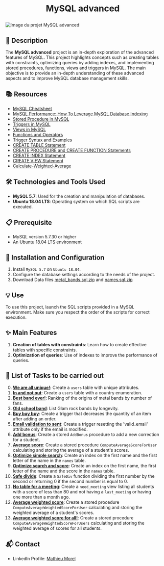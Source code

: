 # <p align="center">MySQL advanced</p>

![Image du projet MySQL advanced](lien_vers_l'image)

## 📝 Description
The **MySQL advanced** project is an in-depth exploration of the advanced features of MySQL. This project highlights concepts such as creating tables with constraints, optimizing queries by adding indexes, and implementing stored procedures, functions, views and triggers in MySQL. The main objective is to provide an in-depth understanding of these advanced aspects and to improve MySQL database management skills.

## 📚 Resources
- [MySQL Cheatsheet](https://devhints.io/mysql)
- [MySQL Performance: How To Leverage MySQL Database Indexing](https://www.mysqltutorial.org/mysql-index/mysql-create-index/)
- [Stored Procedure in MySQL](https://www.mysqltutorial.org/mysql-stored-procedure-tutorial.aspx)
- [Triggers in MySQL](https://www.mysqltutorial.org/mysql-triggers.aspx)
- [Views in MySQL](https://www.mysqltutorial.org/mysql-views-tutorial.aspx)
- [Functions and Operators](https://dev.mysql.com/doc/refman/5.7/en/functions.html)
- [Trigger Syntax and Examples](https://dev.mysql.com/doc/refman/5.7/en/trigger-syntax.html)
- [CREATE TABLE Statement](https://dev.mysql.com/doc/refman/5.7/en/create-table.html)
- [CREATE PROCEDURE and CREATE FUNCTION Statements](https://dev.mysql.co)
- [CREATE INDEX Statement](https://dev.mysql.com/doc/refman/5.7/en/create-index.html)
- [CREATE VIEW Statement](https://dev.mysql.com/doc/refman/5.7/en/create-view.html)
- [Calculate-Weighted-Average](https://www.wikihow.com/Calculate-Weighted-Average)


## 🛠️ Technologies and Tools Used
- **MySQL 5.7**: Used for the creation and manipulation of databases.
- **Ubuntu 18.04 LTS**: Operating system on which SQL scripts are executed.

## 📋 Prerequisite
- MySQL version 5.7.30 or higher
- An Ubuntu 18.04 LTS environment

## 🚀 Installation and Configuration
1. Install `MySQL 5.7` on `Ubuntu 18.04`.
2. Configure the database settings according to the needs of the project.
3. Download Data files [metal_bands.sql.zip](https://s3.eu-west-3.amazonaws.com/hbtn.intranet/uploads/misc/2020/6/ab2979f058de215f0f2ae5b052739e76d3c02ac5.zip?X-Amz-Algorithm=AWS4-HMAC-SHA256&X-Amz-Credential=AKIA4MYA5JM5DUTZGMZG%2F20240323%2Feu-west-3%2Fs3%2Faws4_request&X-Amz-Date=20240323T115412Z&X-Amz-Expires=345600&X-Amz-SignedHeaders=host&X-Amz-Signature=43fcda7c28e96dbaf924313829f9c758b9ad6e967ceae6f0496514a4264382bb) and [names.sql.zip](https://intranet-projects-files.s3.amazonaws.com/holbertonschool-webstack/632/names.sql.zip)

## 💡 Use
To use this project, launch the SQL scripts provided in a MySQL environment. Make sure you respect the order of the scripts for correct execution.

## ✨ Main Features
1. **Creation of tables with constraints**: Learn how to create effective tables with specific constraints.
2. **Optimization of queries**: Use of indexes to improve the performance of queries.

## 📝 List of Tasks to be carried out

0. [**We are all unique!**](https://github.com/MathieuMorel62/holbertonschool-web_back_end/blob/main/MySQL_Advanced/0-uniq_users.sql): Create a `users` table with unique attributes.
1. [**In and not out**](https://github.com/MathieuMorel62/holbertonschool-web_back_end/blob/main/MySQL_Advanced/1-country_users.sql): Create a `users` table with a country enumeration.
2. [**Best band ever!**](https://github.com/MathieuMorel62/holbertonschool-web_back_end/blob/main/MySQL_Advanced/2-fans.sql): Ranking of the origins of metal bands by number of fans.
3. [**Old school band**](https://github.com/MathieuMorel62/holbertonschool-web_back_end/blob/main/MySQL_Advanced/3-glam_rock.sql): List Glam rock bands by longevity.
4. [**Buy buy buy**](https://github.com/MathieuMorel62/holbertonschool-web_back_end/blob/main/MySQL_Advanced/4-store.sql): Create a trigger that decreases the quantity of an item after adding an order.
5. [**Email validation to sent**](https://github.com/MathieuMorel62/holbertonschool-web_back_end/blob/main/MySQL_Advanced/5-valid_email.sql): Create a trigger resetting the 'valid_email' attribute only if the email is modified.
6. [**Add bonus**](https://github.com/MathieuMorel62/holbertonschool-web_back_end/blob/main/MySQL_Advanced/6-bonus.sql): Create a stored `AddBonus` procedure to add a new correction for a student.
7. [**Average score**](https://github.com/MathieuMorel62/holbertonschool-web_back_end/blob/main/MySQL_Advanced/7-average_score.sql): Create a stored procedure `ComputeAverageScoreForUser` calculating and storing the average of a student's scores.
8. [**Optimize simple search**](https://github.com/MathieuMorel62/holbertonschool-web_back_end/blob/main/MySQL_Advanced/8-index_my_names.sql): Create an index on the first name and the first letter of the name in the `names` table.
9. [**Optimize search and score**](https://github.com/MathieuMorel62/holbertonschool-web_back_end/blob/main/MySQL_Advanced/9-index_name_score.sql): Create an index on the first name, the first letter of the name and the score in the `names` table.
10. [**Safe divide**](https://github.com/MathieuMorel62/holbertonschool-web_back_end/blob/main/MySQL_Advanced/10-div.sql): Create a `SafeDiv` function dividing the first number by the second or returning 0 if the second number is equal to 0.
11. [**No table for a meeting**](https://github.com/MathieuMorel62/holbertonschool-web_back_end/blob/main/MySQL_Advanced/11-need_meeting.sql): Create a `need_meeting` view listing all students with a score of less than 80 and not having a `last_meeting` or having one more than a month ago.
12. [**Average weighted score**](https://github.com/MathieuMorel62/holbertonschool-web_back_end/blob/main/MySQL_Advanced/100-average_weighted_score.sql): Create a stored procedure `ComputeAverageWeightedScoreForUser` calculating and storing the weighted average of a student's scores.
13. [**Average weighted score for all!**](https://github.com/MathieuMorel62/holbertonschool-web_back_end/blob/main/MySQL_Advanced/101-average_weighted_score.sql): Create a stored procedure `ComputeAverageWeightedScoreForUsers` calculating and storing the weighted average of scores for all students.

## 📬 Contact
- LinkedIn Profile: [Mathieu Morel](https://www.linkedin.com/in/mathieu-morel-9ab457261/)
